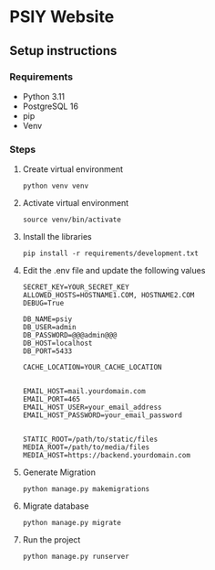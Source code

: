 # PSIY Website


## Setup instructions


### Requirements

- Python 3.11
- PostgreSQL 16
- pip
- Venv


### Steps

1. Create virtual environment
    ```
    python venv venv
    ```
2. Activate virtual environment
    ```
    source venv/bin/activate
    ```
3. Install the libraries
    ```
    pip install -r requirements/development.txt
    ```
4. Edit the .env file and update the following values
    ```
   SECRET_KEY=YOUR_SECRET_KEY
    ALLOWED_HOSTS=HOSTNAME1.COM, HOSTNAME2.COM
    DEBUG=True
    
    DB_NAME=psiy
    DB_USER=admin
    DB_PASSWORD=@@@admin@@@
    DB_HOST=localhost
    DB_PORT=5433
    
    CACHE_LOCATION=YOUR_CACHE_LOCATION
    
    
    EMAIL_HOST=mail.yourdomain.com
    EMAIL_PORT=465
    EMAIL_HOST_USER=your_email_address
    EMAIL_HOST_PASSWORD=your_email_password
    
    
    STATIC_ROOT=/path/to/static/files
    MEDIA_ROOT=/path/to/media/files
    MEDIA_HOST=https://backend.yourdomain.com
    ```
   
5. Generate Migration
    ```
    python manage.py makemigrations
    ```
6. Migrate database
    ```
    python manage.py migrate
    ```
7. Run the project
    ```
    python manage.py runserver
    ```

